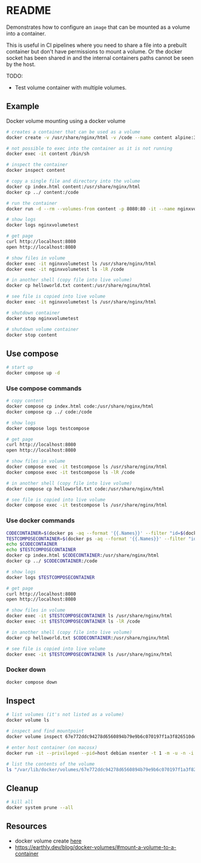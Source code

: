 # README

Demonstrates how to configure an `image` that can be mounted as a volume into a container.  

This is useful in CI pipelines where you need to share a file into a prebuilt container but don't have permissions to mount a volume.  Or the docker socket has been shared in and the internal containers paths cannot be seen by the host.  

TODO:

* Test volume container with multiple volumes.

## Example

Docker volume mounting using a docker volume  

```sh
# creates a container that can be used as a volume
docker create -v /usr/share/nginx/html -v /code --name content alpine:3.4 /bin/true

# not possible to exec into the container as it is not running
docker exec -it content /bin/sh  

# inspect the container
docker inspect content              

# copy a single file and directory into the volume
docker cp index.html content:/usr/share/nginx/html
docker cp ../ content:/code 

# run the container
docker run -d --rm --volumes-from content -p 8080:80 -it --name nginxvolumetest nginx:1.21.1 

# show logs 
docker logs nginxvolumetest

# get page
curl http://localhost:8080
open http://localhost:8080

# show files in volume
docker exec -it nginxvolumetest ls /usr/share/nginx/html
docker exec -it nginxvolumetest ls -lR /code

# in another shell (copy file into live volume)
docker cp helloworld.txt content:/usr/share/nginx/html

# see file is copied into live volume
docker exec -it nginxvolumetest ls /usr/share/nginx/html

# shutdown container
docker stop nginxvolumetest

# shutdown volume container
docker stop content 
```

## Use compose

```sh
# start up 
docker compose up -d
```

### Use compose commands

```sh
# copy content
docker compose cp index.html code:/usr/share/nginx/html
docker compose cp ../ code:/code 

# show logs
docker compose logs testcompose

# get page
curl http://localhost:8080
open http://localhost:8080

# show files in volume
docker compose exec -it testcompose ls /usr/share/nginx/html
docker compose exec -it testcompose ls -lR /code

# in another shell (copy file into live volume)
docker compose cp helloworld.txt code:/usr/share/nginx/html

# see file is copied into live volume
docker compose exec -it testcompose ls /usr/share/nginx/html
```

### Use docker commands

```sh
CODECONTAINER=$(docker ps -aq --format '{{.Names}}' --filter "id=$(docker compose ps code -q)")  
TESTCOMPOSECONTAINER=$(docker ps -aq --format '{{.Names}}' --filter "id=$(docker compose ps testcompose -q)")  
echo $CODECONTAINER
echo $TESTCOMPOSECONTAINER
docker cp index.html $CODECONTAINER:/usr/share/nginx/html
docker cp ../ $CODECONTAINER:/code 

# show logs 
docker logs $TESTCOMPOSECONTAINER

# get page
curl http://localhost:8080
open http://localhost:8080

# show files in volume
docker exec -it $TESTCOMPOSECONTAINER ls /usr/share/nginx/html
docker exec -it $TESTCOMPOSECONTAINER ls -lR /code

# in another shell (copy file into live volume)
docker cp helloworld.txt $CODECONTAINER:/usr/share/nginx/html

# see file is copied into live volume
docker exec -it $TESTCOMPOSECONTAINER ls /usr/share/nginx/html
```

### Docker down

```sh
docker compose down     
```

## Inspect

```sh
# list volumes (it's not listed as a volume)
docker volume ls    

# inspect and find mountpoint
docker volume inspect 67e772ddc94278d6560894b79e9b6c070197f1a3f826510de4cc749644b6b49

# enter host container (on macosx)
docker run -it --privileged --pid=host debian nsenter -t 1 -m -u -n -i sh

# list the contents of the volume
ls "/var/lib/docker/volumes/67e772ddc94278d6560894b79e9b6c070197f1a3f826510de4cc749644b6b497/_data"
```

## Cleanup

```sh
# kill all
docker system prune --all 
```

## Resources

* docker volume create [here](https://docs.docker.com/engine/reference/commandline/volume_create/)
* https://earthly.dev/blog/docker-volumes/#mount-a-volume-to-a-container